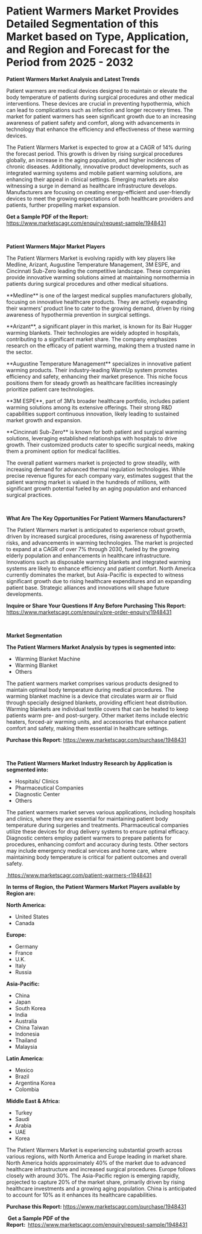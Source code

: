 <p><h1>Patient Warmers Market Provides Detailed Segmentation of this Market based on Type, Application, and Region and Forecast for the Period from 2025 - 2032</h1></p><p><strong>Patient Warmers Market Analysis and Latest Trends</strong></p>
<p><p>Patient warmers are medical devices designed to maintain or elevate the body temperature of patients during surgical procedures and other medical interventions. These devices are crucial in preventing hypothermia, which can lead to complications such as infection and longer recovery times. The market for patient warmers has seen significant growth due to an increasing awareness of patient safety and comfort, along with advancements in technology that enhance the efficiency and effectiveness of these warming devices.</p><p>The Patient Warmers Market is expected to grow at a CAGR of 14% during the forecast period. This growth is driven by rising surgical procedures globally, an increase in the aging population, and higher incidences of chronic diseases. Additionally, innovative product developments, such as integrated warming systems and mobile patient warming solutions, are enhancing their appeal in clinical settings. Emerging markets are also witnessing a surge in demand as healthcare infrastructure develops. Manufacturers are focusing on creating energy-efficient and user-friendly devices to meet the growing expectations of both healthcare providers and patients, further propelling market expansion.</p></p>
<p><strong>Get a Sample PDF of the Report:&nbsp;</strong> <a href="https://www.marketscagr.com/enquiry/request-sample/1948431?utm_campaign=3541&utm_medium=2&utm_source=Github&utm_content=ia&utm_term=13042025&utm_id=patient-warmers">https://www.marketscagr.com/enquiry/request-sample/1948431</a></p>
<p>&nbsp;</p>
<p><strong>Patient Warmers Major Market Players</strong></p>
<p><p>The Patient Warmers Market is evolving rapidly with key players like Medline, Arizant, Augustine Temperature Management, 3M ESPE, and Cincinnati Sub-Zero leading the competitive landscape. These companies provide innovative warming solutions aimed at maintaining normothermia in patients during surgical procedures and other medical situations.</p><p>**Medline** is one of the largest medical supplies manufacturers globally, focusing on innovative healthcare products. They are actively expanding their warmers’ product line to cater to the growing demand, driven by rising awareness of hypothermia prevention in surgical settings.</p><p>**Arizant**, a significant player in this market, is known for its Bair Hugger warming blankets. Their technologies are widely adopted in hospitals, contributing to a significant market share. The company emphasizes research on the efficacy of patient warming, making them a trusted name in the sector.</p><p>**Augustine Temperature Management** specializes in innovative patient warming products. Their industry-leading WarmUp system promotes efficiency and safety, enhancing their market presence. This niche focus positions them for steady growth as healthcare facilities increasingly prioritize patient care technologies.</p><p>**3M ESPE**, part of 3M’s broader healthcare portfolio, includes patient warming solutions among its extensive offerings. Their strong R&D capabilities support continuous innovation, likely leading to sustained market growth and expansion.</p><p>**Cincinnati Sub-Zero** is known for both patient and surgical warming solutions, leveraging established relationships with hospitals to drive growth. Their customized products cater to specific surgical needs, making them a prominent option for medical facilities.</p><p>The overall patient warmers market is projected to grow steadily, with increasing demand for advanced thermal regulation technologies. While precise revenue figures for each company vary, estimates suggest that the patient warming market is valued in the hundreds of millions, with significant growth potential fueled by an aging population and enhanced surgical practices.</p></p>
<p>&nbsp;</p>
<p><strong>What Are The Key Opportunities For Patient Warmers Manufacturers?</strong></p>
<p><p>The Patient Warmers market is anticipated to experience robust growth, driven by increased surgical procedures, rising awareness of hypothermia risks, and advancements in warming technologies. The market is projected to expand at a CAGR of over 7% through 2030, fueled by the growing elderly population and enhancements in healthcare infrastructure. Innovations such as disposable warming blankets and integrated warming systems are likely to enhance efficiency and patient comfort. North America currently dominates the market, but Asia-Pacific is expected to witness significant growth due to rising healthcare expenditures and an expanding patient base. Strategic alliances and innovations will shape future developments.</p></p>
<p><strong>Inquire or Share Your Questions If Any Before Purchasing This Report:</strong> <a href="https://www.marketscagr.com/enquiry/pre-order-enquiry/1948431?utm_campaign=3541&utm_medium=2&utm_source=Github&utm_content=ia&utm_term=13042025&utm_id=patient-warmers">https://www.marketscagr.com/enquiry/pre-order-enquiry/1948431</a></p>
<p>&nbsp;</p>
<p><strong>Market Segmentation</strong></p>
<p><strong>The Patient Warmers Market Analysis by types is segmented into:</strong></p>
<p><ul><li>Warming Blanket Machine</li><li>Warming Blanket</li><li>Others</li></ul></p>
<p><p>The patient warmers market comprises various products designed to maintain optimal body temperature during medical procedures. The warming blanket machine is a device that circulates warm air or fluid through specially designed blankets, providing efficient heat distribution. Warming blankets are individual textile covers that can be heated to keep patients warm pre- and post-surgery. Other market items include electric heaters, forced-air warming units, and accessories that enhance patient comfort and safety, making them essential in healthcare settings.</p></p>
<p><strong>Purchase this Report:&nbsp;</strong><a href="https://www.marketscagr.com/purchase/1948431?utm_campaign=3541&utm_medium=2&utm_source=Github&utm_content=ia&utm_term=13042025&utm_id=patient-warmers">https://www.marketscagr.com/purchase/1948431</a></p>
<p>&nbsp;</p>
<p><strong>The Patient Warmers Market Industry Research by Application is segmented into:</strong></p>
<p><ul><li>Hospitals/ Clinics</li><li>Pharmaceutical Companies</li><li>Diagnostic Center</li><li>Others</li></ul></p>
<p><p>The patient warmers market serves various applications, including hospitals and clinics, where they are essential for maintaining patient body temperature during surgeries and treatments. Pharmaceutical companies utilize these devices for drug delivery systems to ensure optimal efficacy. Diagnostic centers employ patient warmers to prepare patients for procedures, enhancing comfort and accuracy during tests. Other sectors may include emergency medical services and home care, where maintaining body temperature is critical for patient outcomes and overall safety.</p></p>
<p><a href="https://www.marketscagr.com/patient-warmers-r1948431?utm_campaign=3541&utm_medium=2&utm_source=Github&utm_content=ia&utm_term=13042025&utm_id=patient-warmers">&nbsp;https://www.marketscagr.com/patient-warmers-r1948431</a></p>
<p><strong>In terms of Region, the Patient Warmers Market Players available by Region are:</strong></p>
<p>
    <p> <strong> North America: </strong>
        <ul>
            <li>United States</li>
            <li>Canada</li>
        </ul>
        </p> 
    <p> <strong> Europe: </strong>
        <ul>
            <li>Germany</li>
            <li>France</li>
            <li>U.K.</li>
            <li>Italy</li>
            <li>Russia</li>
        </ul>
        </p> 
    <p> <strong> Asia-Pacific: </strong>
        <ul>
            <li>China</li>
            <li>Japan</li>
            <li>South Korea</li>
            <li>India</li>
            <li>Australia</li>
            <li>China Taiwan</li>
            <li>Indonesia</li>
            <li>Thailand</li>
            <li>Malaysia</li>
        </ul>
        </p> 
    <p> <strong> Latin America: </strong>
        <ul>
            <li>Mexico</li>
            <li>Brazil</li>
            <li>Argentina Korea</li>
            <li>Colombia</li>
        </ul>
        </p> 
    <p> <strong> Middle East & Africa: </strong>
        <ul>
            <li>Turkey</li>
            <li>Saudi</li>
            <li>Arabia</li>
            <li>UAE</li>
            <li>Korea</li>
        </ul>
    </p>
    </p>
<p><p>The Patient Warmers Market is experiencing substantial growth across various regions, with North America and Europe leading in market share. North America holds approximately 40% of the market due to advanced healthcare infrastructure and increased surgical procedures. Europe follows closely with around 30%. The Asia-Pacific region is emerging rapidly, projected to capture 20% of the market share, primarily driven by rising healthcare investments and a growing aging population. China is anticipated to account for 10% as it enhances its healthcare capabilities.</p></p>
<p><strong>Purchase this Report: </strong><a href="https://www.marketscagr.com/purchase/1948431?utm_campaign=3541&utm_medium=2&utm_source=Github&utm_content=ia&utm_term=13042025&utm_id=patient-warmers">https://www.marketscagr.com/purchase/1948431</a></p>
<p>&nbsp;<strong>Get a Sample PDF of the Report:&nbsp;&nbsp;</strong><a href="https://www.marketscagr.com/enquiry/request-sample/1948431?utm_campaign=3541&utm_medium=2&utm_source=Github&utm_content=ia&utm_term=13042025&utm_id=patient-warmers">https://www.marketscagr.com/enquiry/request-sample/1948431</a></p>
<p><strong></strong></p>
<p><p></p><p></p><p></p></p>